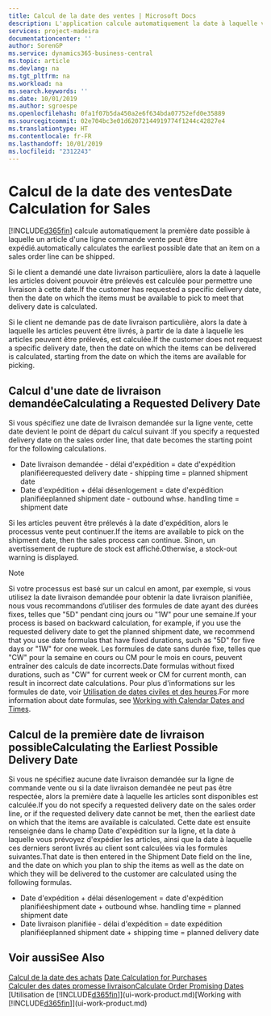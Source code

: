 ```yaml
---
title: Calcul de la date des ventes | Microsoft Docs
description: L'application calcule automatiquement la date à laquelle vous devez commander un article pour l'avoir en stock à une certaine date. Il s'agit de la date à laquelle des articles commandés à une date donnée devraient être disponibles pour le prélèvement.
services: project-madeira
documentationcenter: ''
author: SorenGP
ms.service: dynamics365-business-central
ms.topic: article
ms.devlang: na
ms.tgt_pltfrm: na
ms.workload: na
ms.search.keywords: ''
ms.date: 10/01/2019
ms.author: sgroespe
ms.openlocfilehash: 0fa1f07b5da450a2e6f634bda07752efd0e35889
ms.sourcegitcommit: 02e704bc3e01d62072144919774f1244c42827e4
ms.translationtype: HT
ms.contentlocale: fr-FR
ms.lasthandoff: 10/01/2019
ms.locfileid: "2312243"
---
```

# <a name="date-calculation-for-sales"></a><span data-ttu-id="063e7-104">Calcul de la date des ventes</span><span class="sxs-lookup"><span data-stu-id="063e7-104">Date Calculation for Sales</span></span>
[!INCLUDE[d365fin](includes/d365fin_md.md)] <span data-ttu-id="063e7-105">calcule automatiquement la première date possible à laquelle un article d'une ligne commande vente peut être expédié.</span><span class="sxs-lookup"><span data-stu-id="063e7-105">automatically calculates the earliest possible date that an item on a sales order line can be shipped.</span></span>

<span data-ttu-id="063e7-106">Si le client a demandé une date livraison particulière, alors la date à laquelle les articles doivent pouvoir être prélevés est calculée pour permettre une livraison à cette date.</span><span class="sxs-lookup"><span data-stu-id="063e7-106">If the customer has requested a specific delivery date, then the date on which the items must be available to pick to meet that delivery date is calculated.</span></span>

<span data-ttu-id="063e7-107">Si le client ne demande pas de date livraison particulière, alors la date à laquelle les articles peuvent être livrés, à partir de la date à laquelle les articles peuvent être prélevés, est calculée.</span><span class="sxs-lookup"><span data-stu-id="063e7-107">If the customer does not request a specific delivery date, then the date on which the items can be delivered is calculated, starting from the date on which the items are available for picking.</span></span>

## <a name="calculating-a-requested-delivery-date"></a><span data-ttu-id="063e7-108">Calcul d'une date de livraison demandée</span><span class="sxs-lookup"><span data-stu-id="063e7-108">Calculating a Requested Delivery Date</span></span>
<span data-ttu-id="063e7-109">Si vous spécifiez une date de livraison demandée sur la ligne vente, cette date devient le point de départ du calcul suivant :</span><span class="sxs-lookup"><span data-stu-id="063e7-109">If you specify a requested delivery date on the sales order line, that date becomes the starting point for the following calculations.</span></span>

- <span data-ttu-id="063e7-110">Date livraison demandée - délai d'expédition = date d'expédition planifiée</span><span class="sxs-lookup"><span data-stu-id="063e7-110">requested delivery date - shipping time = planned shipment date</span></span>
- <span data-ttu-id="063e7-111">Date d'expédition + délai désenlogement = date d'expédition planifiée</span><span class="sxs-lookup"><span data-stu-id="063e7-111">planned shipment date - outbound whse. handling time = shipment date</span></span>

<span data-ttu-id="063e7-112">Si les articles peuvent être prélevés à la date d'expédition, alors le processus vente peut continuer.</span><span class="sxs-lookup"><span data-stu-id="063e7-112">If the items are available to pick on the shipment date, then the sales process can continue.</span></span> <span data-ttu-id="063e7-113">Sinon, un avertissement de rupture de stock est affiché.</span><span class="sxs-lookup"><span data-stu-id="063e7-113">Otherwise, a stock-out warning is displayed.</span></span>

> [!Note]
> <span data-ttu-id="063e7-114">Si votre processus est basé sur un calcul en amont, par exemple, si vous utilisez la date livraison demandée pour obtenir la date livraison planifiée, nous vous recommandons d’utiliser des formules de date ayant des durées fixes, telles que "5D" pendant cinq jours ou "1W" pour une semaine.</span><span class="sxs-lookup"><span data-stu-id="063e7-114">If your process is based on backward calculation, for example, if you use the requested delivery date to get the planned shipment date, we recommend that you use date formulas that have fixed durations, such as "5D" for five days or "1W" for one week.</span></span> <span data-ttu-id="063e7-115">Les formules de date sans durée fixe, telles que "CW" pour la semaine en cours ou CM pour le mois en cours, peuvent entraîner des calculs de date incorrects.</span><span class="sxs-lookup"><span data-stu-id="063e7-115">Date formulas without fixed durations, such as "CW" for current week or CM for current month, can result in incorrect date calculations.</span></span> <span data-ttu-id="063e7-116">Pour plus d'informations sur les formules de date, voir [Utilisation de dates civiles et des heures](ui-enter-date-ranges.md).</span><span class="sxs-lookup"><span data-stu-id="063e7-116">For more information about date formulas, see [Working with Calendar Dates and Times](ui-enter-date-ranges.md).</span></span>

## <a name="calculating-the-earliest-possible-delivery-date"></a><span data-ttu-id="063e7-117">Calcul de la première date de livraison possible</span><span class="sxs-lookup"><span data-stu-id="063e7-117">Calculating the Earliest Possible Delivery Date</span></span>
<span data-ttu-id="063e7-118">Si vous ne spécifiez aucune date livraison demandée sur la ligne de commande vente ou si la date livraison demandée ne peut pas être respectée, alors la première date à laquelle les articles sont disponibles est calculée.</span><span class="sxs-lookup"><span data-stu-id="063e7-118">If you do not specify a requested delivery date on the sales order line, or if the requested delivery date cannot be met, then the earliest date on which that the items are available is calculated.</span></span> <span data-ttu-id="063e7-119">Cette date est ensuite renseignée dans le champ Date d'expédition sur la ligne, et la date à laquelle vous prévoyez d'expédier les articles, ainsi que la date à laquelle ces derniers seront livrés au client sont calculées via les formules suivantes.</span><span class="sxs-lookup"><span data-stu-id="063e7-119">That date is then entered in the Shipment Date field on the line, and the date on which you plan to ship the items as well as the date on which they will be delivered to the customer are calculated using the following formulas.</span></span>

- <span data-ttu-id="063e7-120">Date d'expédition + délai désenlogement = date d'expédition planifiée</span><span class="sxs-lookup"><span data-stu-id="063e7-120">shipment date + outbound whse. handling time = planned shipment date</span></span>
- <span data-ttu-id="063e7-121">Date livraison planifiée - délai d'expédition = date expédition planifiée</span><span class="sxs-lookup"><span data-stu-id="063e7-121">planned shipment date + shipping time = planned delivery date</span></span>


## <a name="see-also"></a><span data-ttu-id="063e7-122">Voir aussi</span><span class="sxs-lookup"><span data-stu-id="063e7-122">See Also</span></span>  
 <span data-ttu-id="063e7-123">[Calcul de la date des achats](purchasing-date-calculation-for-purchases.md) </span><span class="sxs-lookup"><span data-stu-id="063e7-123">[Date Calculation for Purchases](purchasing-date-calculation-for-purchases.md) </span></span>  
 [<span data-ttu-id="063e7-124">Calculer des dates promesse livraison</span><span class="sxs-lookup"><span data-stu-id="063e7-124">Calculate Order Promising Dates</span></span>](sales-how-to-calculate-order-promising-dates.md)  
 <span data-ttu-id="063e7-125">[Utilisation de [!INCLUDE[d365fin](includes/d365fin_md.md)]](ui-work-product.md)</span><span class="sxs-lookup"><span data-stu-id="063e7-125">[Working with [!INCLUDE[d365fin](includes/d365fin_md.md)]](ui-work-product.md)</span></span>
